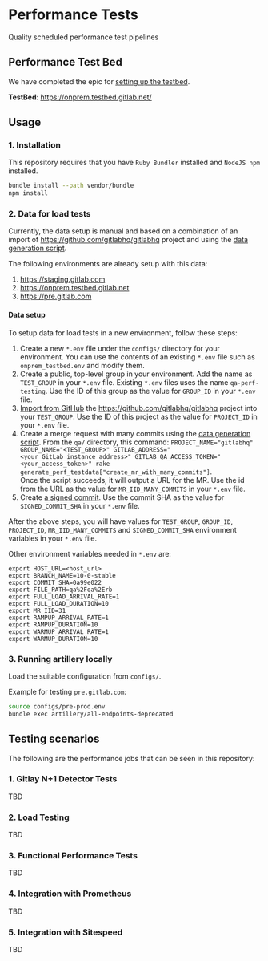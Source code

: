 # Performance Tests

Quality scheduled performance test pipelines

## Performance Test Bed

We have completed the epic for [setting up the testbed](https://gitlab.com/groups/gitlab-com/gl-infra/-/epics/60).

**TestBed**: https://onprem.testbed.gitlab.net/

## Usage

### 1. Installation

This repository requires that you have `Ruby Bundler` installed
and `NodeJS npm` installed.

```bash
bundle install --path vendor/bundle
npm install
```
### 2. Data for load tests

Currently, the data setup is manual and based on a combination of an import of https://github.com/gitlabhq/gitlabhq
project and using the [data generation script](https://gitlab.com/gitlab-org/gitlab-ce/blob/master/qa/qa/tools/generate_perf_testdata.rb).

The following environments are already setup with this data:
1. https://staging.gitlab.com
1. https://onprem.testbed.gitlab.net
1. https://pre.gitlab.com

#### Data setup

To setup data for load tests in a new environment, follow these steps:

1. Create a new `*.env` file under the `configs/` directory for your environment. You can use the contents of an existing `*.env` file such as `onprem_testbed.env` and modify them.
1. Create a public, top-level group in your environment. Add the name as `TEST_GROUP` in your `*.env` file.
Existing `*.env` files uses the name `qa-perf-testing`.
Use the ID of this group as the value for `GROUP_ID` in your `*.env` file.
1. [Import from GitHub](https://docs.gitlab.com/ee/user/project/import/github.html) the https://github.com/gitlabhq/gitlabhq project into your `TEST_GROUP`. 
Use the ID of this project as the value for `PROJECT_ID` in your `*.env` file.
1. Create a merge request with many commits using the [data generation script](https://gitlab.com/gitlab-org/gitlab-ce/blob/master/qa/qa/tools/generate_perf_testdata.rb).
From the `qa/` directory, this command: `PROJECT_NAME="gitlabhq" GROUP_NAME="<TEST_GROUP>" GITLAB_ADDRESS="<your_GitLab_instance_address>" GITLAB_QA_ACCESS_TOKEN="<your_access_token>" rake generate_perf_testdata["create_mr_with_many_commits"]`.    
Once the script succeeds, it will output a URL for the MR. 
Use the id from the URL as the value for `MR_IID_MANY_COMMITS` in your `*.env` file.
1. Create [a signed commit](https://docs.gitlab.com/ce/user/project/repository/gpg_signed_commits/). 
Use the commit SHA as the value for `SIGNED_COMMIT_SHA` in your `*.env` file. 

After the above steps, you will have values for `TEST_GROUP`, `GROUP_ID`, `PROJECT_ID`, `MR_IID_MANY_COMMITS` and `SIGNED_COMMIT_SHA`
environment variables in your `*.env` file. 

Other environment variables needed in `*.env` are: 
```
export HOST_URL=<host_url>
export BRANCH_NAME=10-0-stable
export COMMIT_SHA=0a99e022
export FILE_PATH=qa%2Fqa%2Erb
export FULL_LOAD_ARRIVAL_RATE=1
export FULL_LOAD_DURATION=10
export MR_IID=31
export RAMPUP_ARRIVAL_RATE=1
export RAMPUP_DURATION=10
export WARMUP_ARRIVAL_RATE=1
export WARMUP_DURATION=10
``` 

### 3. Running artillery locally

Load the suitable configuration from `configs/`.

Example for testing `pre.gitlab.com`:

```bash
source configs/pre-prod.env
bundle exec artillery/all-endpoints-deprecated
```

## Testing scenarios

The following are the performance jobs that can be seen in this repository:

### 1. Gitlay N+1 Detector Tests

TBD

### 2. Load Testing

TBD

### 3. Functional Performance Tests

TBD

### 4. Integration with Prometheus

TBD

### 5. Integration with Sitespeed

TBD
